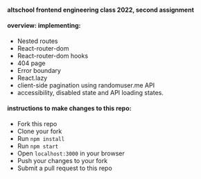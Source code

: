 #### altschool frontend engineering class 2022, second assignment

#### overview: implementing:

- Nested routes
- React-router-dom
- React-router-dom hooks
- 404 page
- Error boundary
- React.lazy
- client-side pagination using randomuser.me API
- accessibility, disabled state and API loading states.

#### instructions to make changes to this repo:

- Fork this repo
- Clone your fork
- Run `npm install`
- Run `npm start`
- Open `localhost:3000` in your browser
- Push your changes to your fork
- Submit a pull request to this repo







